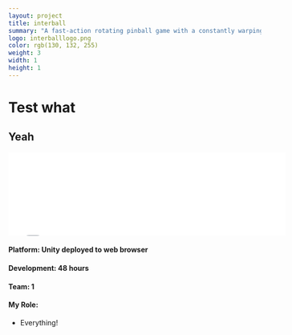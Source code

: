 ```yaml
---
layout: project
title: interball
summary: "A fast-action rotating pinball game with a constantly warping board, made during <a href='http://www.ludumdare.com/compo/ludum-dare-30/?action=preview&uid=36186' target='_blank'>Ludum Dare 30</a>."
logo: interballlogo.png
color: rgb(130, 132, 255)
weight: 3
width: 1
height: 1
---
```


# Test what
## Yeah

<iframe src="//itch.io/embed/10762?linkback=true" 
  width="552" height="167" frameborder="0"></iframe>
  
<h4>Platform: Unity deployed to web browser</h4>
<h4>Development: 48 hours</h4>
<h4>Team: 1</h4>
<h4>My Role:</h4>
<ul class="role">
  <li>Everything!</li>
</ul>